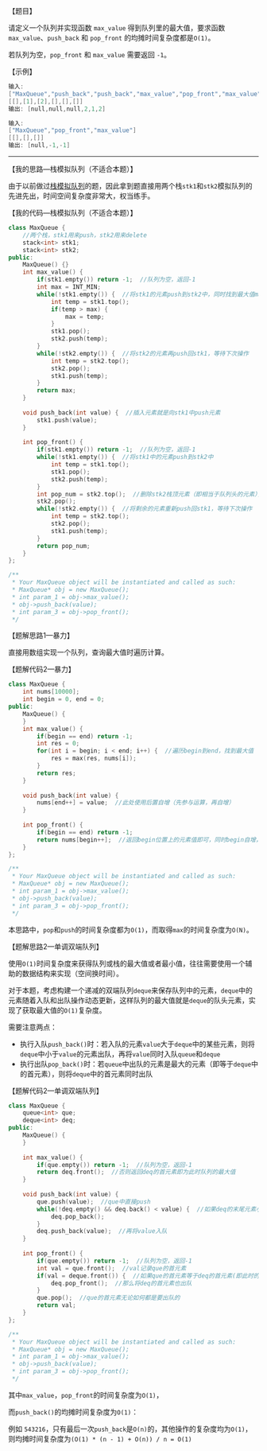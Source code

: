 【题目】

请定义一个队列并实现函数 `max_value` 得到队列里的最大值，要求函数`max_value`、`push_back` 和 `pop_front` 的均摊时间复杂度都是`O(1)`。

若队列为空，`pop_front` 和 `max_value` 需要返回 `-1`。

【示例】

```c++
输入: 
["MaxQueue","push_back","push_back","max_value","pop_front","max_value"]
[[],[1],[2],[],[],[]]
输出: [null,null,null,2,1,2]
```

```c++
输入: 
["MaxQueue","pop_front","max_value"]
[[],[],[]]
输出: [null,-1,-1]
```

---

【我的思路—栈模拟队列（不适合本题）】

由于以前做过[栈模拟队列](https://github.com/Yorkzhang19961122/LeetCodeNotebook/blob/main/%E6%A0%88/%E5%89%91%E6%8C%87Offer09.%E7%94%A8%E4%B8%A4%E4%B8%AA%E6%A0%88%E5%AE%9E%E7%8E%B0%E9%98%9F%E5%88%97_E.md)的题，因此拿到题直接用两个栈`stk1`和`stk2`模拟队列的先进先出，时间空间复杂度非常大，权当练手。

【我的代码—栈模拟队列（不适合本题）】

```c++
class MaxQueue {
    //两个栈，stk1用来push，stk2用来delete
    stack<int> stk1;
    stack<int> stk2;
public:
    MaxQueue() {}
    int max_value() {
        if(stk1.empty()) return -1;  //队列为空，返回-1
        int max = INT_MIN;
        while(!stk1.empty()) {  //将stk1的元素push到stk2中，同时找到最大值max
            int temp = stk1.top();
            if(temp > max) {
                max = temp;
            }
            stk1.pop();
            stk2.push(temp);
        }
        while(!stk2.empty()) {  //将stk2的元素再push回stk1，等待下次操作
            int temp = stk2.top();
            stk2.pop();
            stk1.push(temp);
        }
        return max;
    }
    
    void push_back(int value) {  //插入元素就是向stk1中push元素
        stk1.push(value);
    }
    
    int pop_front() {
        if(stk1.empty()) return -1;  //队列为空，返回-1
        while(!stk1.empty()) {  //将stk1中的元素push到stk2中
            int temp = stk1.top();
            stk1.pop();
            stk2.push(temp);
        }
        int pop_num = stk2.top();  //删除stk2栈顶元素（即相当于队列头的元素），以达到pop_front()的效果
        stk2.pop();
        while(!stk2.empty()) {  //将剩余的元素重新push回stk1，等待下次操作
            int temp = stk2.top();
            stk2.pop();
            stk1.push(temp);
        }
        return pop_num;
    }
};

/**
 * Your MaxQueue object will be instantiated and called as such:
 * MaxQueue* obj = new MaxQueue();
 * int param_1 = obj->max_value();
 * obj->push_back(value);
 * int param_3 = obj->pop_front();
 */
```

【题解思路1—暴力】

直接用数组实现一个队列，查询最大值时遍历计算。

【题解代码2—暴力】

```c++
class MaxQueue {
    int nums[10000];
    int begin = 0, end = 0;
public:
    MaxQueue() {
    }
    int max_value() {
        if(begin == end) return -1;
        int res = 0;
        for(int i = begin; i < end; i++) {  //遍历begin到end，找到最大值
            res = max(res, nums[i]);
        }
        return res;
    }
    
    void push_back(int value) {
        nums[end++] = value;  //此处使用后置自增（先参与运算，再自增）
    }
    
    int pop_front() {
        if(begin == end) return -1;
        return nums[begin++];  //返回begin位置上的元素值即可，同时begin自增，指向下一个元素
    }
};

/**
 * Your MaxQueue object will be instantiated and called as such:
 * MaxQueue* obj = new MaxQueue();
 * int param_1 = obj->max_value();
 * obj->push_back(value);
 * int param_3 = obj->pop_front();
 */
```

本思路中，`pop`和`push`的时间复杂度都为`O(1)`，而取得`max`的时间复杂度为`O(N)`。

【题解思路2—单调双端队列】

使用`O(1)`时间复杂度来获得队列或栈的最大值或者最小值，往往需要使用一个辅助的数据结构来实现（空间换时间）。

对于本题，考虑构建一个递减的双端队列`deque`来保存队列中的元素，`deque`中的元素随着入队和出队操作动态更新，这样队列的最大值就是`deque`的队头元素，实现了获取最大值的`O(1)`复杂度。

需要注意两点：

* 执行入队`push_back()`时：若入队的元素`value`大于`deque`中的某些元素，则将`deque`中小于`value`的元素出队，再将`value`同时入队`queue`和`deque`
* 执行出队`pop_back()`时：若`queue`中出队的元素是最大的元素（即等于`deque`中的首元素），则将`deque`中的首元素同时出队

【题解代码2—单调双端队列】

```c++
class MaxQueue {
    queue<int> que;
    deque<int> deq;
public:
    MaxQueue() {
    }
    
    int max_value() {
        if(que.empty()) return -1;  //队列为空，返回-1
        return deq.front();  //否则返回deq的首元素即为此时队列的最大值
    }
    
    void push_back(int value) {
        que.push(value);  //que中直接push
        while(!deq.empty() && deq.back() < value) {  //如果deq的末尾元素小于value，则将小于value的元素都出队
            deq.pop_back();
        }
        deq.push_back(value);  //再将value入队
    }
    
    int pop_front() {
        if(que.empty()) return -1;  //队列为空，返回-1
        int val = que.front();  //val记录que的首元素
        if(val = deque.front()) {  //如果que的首元素等于deq的首元素(即此时的队列最大值)，说明此时出队的元素是队列的最大值
            deq.pop_front();  //那么将deq的首元素也出队
        }
        que.pop();  //que的首元素无论如何都是要出队的
        return val;
    }
};

/**
 * Your MaxQueue object will be instantiated and called as such:
 * MaxQueue* obj = new MaxQueue();
 * int param_1 = obj->max_value();
 * obj->push_back(value);
 * int param_3 = obj->pop_front();
 */
```

其中`max_value`，`pop_front`的时间复杂度为`O(1)`，

而`push_back()`的均摊时间复杂度为`O(1)`：

例如 `543216`，只有最后一次`push_back`是`O(n)`的，其他操作的复杂度均为`O(1)`，则均摊时间复杂度为`(O(1) * (n - 1) + O(n)) / n = O(1)`